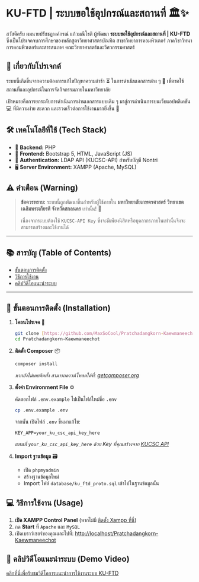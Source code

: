 # KU-FTD | ระบบขอใช้อุปกรณ์และสถานที่ 🏛️✨

สวัสดีครับ ผมนายปรัชชฎางค์กรณ์ แก้วมณีโชติ ผู้พัฒนา **ระบบขอใช้อุปกรณ์และสถานที่ | KU-FTD** ซึ่งเป็นโปรเจคจบการศึกษาของหลักสูตรวิทยาศาสตรบัณฑิต สาขาวิทยาการคอมพิวเตอร์ ภาควิชาวิทนาการคอมพิวเตอร์และสารสนเทศ คณะวิทยาศาสตร์และวิศวกรรมศาสตร์

## 🎯 เกี่ยวกับโปรเจกต์

ระบบนี้เกิดขึ้นจากความต้องการแก้ไขปัญหาความล่าช้า ⏳ ในการดำเนินเอกสารต่าง ๆ 📄 เพื่อขอใช้สถานที่และอุปกรณ์ในการจัดกิจกรรมภายในมหาวิทยาลัย

เป้าหมายคือการยกระดับการดำเนินการผ่านเอกสารแบบเดิม ๆ มาสู่การดำเนินการบนเว็บแอปพลิเคชัน 💻 ที่มีความง่าย สะดวก และรวดเร็วต่อการใช้งานมากยิ่งขึ้น 🚀

## 🛠️ เทคโนโลยีที่ใช้ (Tech Stack)

* 🐘 **Backend:** PHP
* 📄 **Frontend:** Bootstrap 5, HTML, JavaScript (JS)
* 🔑 **Authentication:** LDAP API (KUCSC-API) สำหรับบัญชี Nontri
* 🖥️ **Server Environment:** XAMPP (Apache, MySQL)

## ⚠️ คำเตือน (Warning)

> **ข้อควรทราบ:** ระบบนี้ถูกพัฒนาขึ้นสำหรับผู้ใช้ภายใน **มหาวิทยาลัยเกษตรศาสตร์ วิทยาเขตเฉลิมพระเกียรติ จังหวัดสกลนคร** เท่านั้น! 📍
>
> เนื่องจากระบบต้องใช้ `KUCSC-API Key` ซึ่งจะมีเพียงนิสิตหรือบุคลากรภายในเท่านั้นจึงจะสามารถสร้างและใช้งานได้

---

## 📚 สารบัญ (Table of Contents)

- [ขั้นตอนการติดตั้ง](#-ขั้นตอนการติดตั้ง-installation)
- [วิธีการใช้งาน](#-วิธีการใช้งาน-usage)
- [คลิปวิดีโอแนะนำระบบ](#-คลิปวิดีโอแนะนำระบบ-demo-video)

---

## 🚀 ขั้นตอนการติดตั้ง (Installation)

1.  **โคลนโปรเจค** 📂
    ```bash
    git clone [https://github.com/MaxSoCool/Pratchadangkorn-Kaewmaneechot.git](https://github.com/MaxSoCool/Pratchadangkorn-Kaewmaneechot.git)
    cd Pratchadangkorn-Kaewmaneechot
    ```

2.  **ติดตั้ง Composer** 📦
    ```bash
    composer install
    ```
    *หากยังไม่เคยติดตั้ง สามารถดาวน์โหลดได้ที่: [getcomposer.org](https://getcomposer.org/download/)*

3.  **ตั้งค่า Environment File** ⚙️

    คัดลอกไฟล์ `.env.example` ไปเป็นไฟล์ใหม่ชื่อ `.env`
    ```bash
    cp .env.example .env
    ```
    จากนั้น เปิดไฟล์ `.env` ขึ้นมาแก้ไข:
    ```env
    KEY_APP=your_ku_csc_api_key_here
    ```
    *แทนที่ `your_ku_csc_api_key_here` ด้วย Key ที่คุณสร้างจาก [KUCSC API](https://inv.csc.ku.ac.th/cscapi/)*

4.  **Import ฐานข้อมูล** 🗃️

    * เปิด `phpmyadmin`
    * สร้างฐานข้อมูลใหม่
    * Import ไฟล์ `database/ku_ftd_proto.sql` เข้าไปในฐานข้อมูลนั้น

## 💻 วิธีการใช้งาน (Usage)

1.  **เปิด XAMPP Control Panel** (หากไม่มี [ติดตั้ง Xampp ที่นี่](https://www.apachefriends.org/download.html))
2.  กด **Start** ที่ `Apache` และ `MySQL`
3.  เปิดเบราว์เซอร์ของคุณและไปที่:
    [http://localhost/Pratchadangkorn-Kaewmaneechot](http://localhost/Pratchadangkorn-Kaewmaneechot)

## 🎥 คลิปวิดีโอแนะนำระบบ (Demo Video)

[คลิกที่นี่เพื่อรับชมวิดีโอการแนะนำการใช้งานระบบ KU-FTD]([https://youtu.be/9kHj2rzRm0w)
